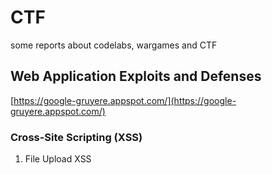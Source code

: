 # CTF
some reports about codelabs, wargames and CTF 

## Web Application Exploits and Defenses
[https://google-gruyere.appspot.com/](https://google-gruyere.appspot.com/)

### Cross-Site Scripting (XSS)

1. File Upload XSS
```
